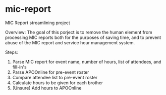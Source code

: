 mic-report
==========

MIC Report streamlining project

Overview: The goal of this porject is to remove the human element from processing MIC reports both for the purposes of saving time,
and to prevent abuse of the MIC report and service hour management system.

Steps:
1. Parse MIC report for event name, number of hours, list of attendees, and fill-in's
2. Parse APOOnline for pre-event roster
3. Compare attendee list to pre-event roster
4. Calculate hours to be given for each brother
5. (Unsure) Add hours to APOOnline

